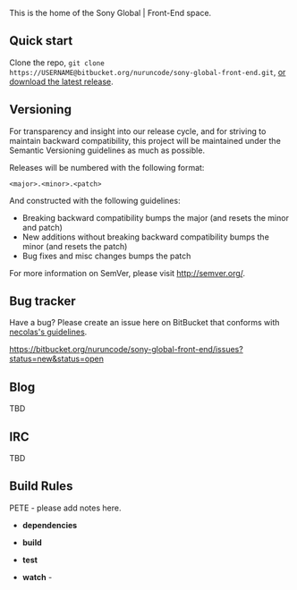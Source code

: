 This is the home of the Sony Global | Front-End space.


Quick start
-----------

Clone the repo, `git clone https://USERNAME@bitbucket.org/nuruncode/sony-global-front-end.git`, [or download the latest release](https://bitbucket.org/nuruncode/sony-global-front-end/downloads).




Versioning
----------

For transparency and insight into our release cycle, and for striving to maintain backward compatibility, this project will be maintained under the Semantic Versioning guidelines as much as possible.

Releases will be numbered with the following format:

`<major>.<minor>.<patch>`

And constructed with the following guidelines:

* Breaking backward compatibility bumps the major (and resets the minor and patch)
* New additions without breaking backward compatibility bumps the minor (and resets the patch)
* Bug fixes and misc changes bumps the patch

For more information on SemVer, please visit http://semver.org/.



Bug tracker
-----------

Have a bug? Please create an issue here on BitBucket that conforms with [necolas's guidelines](https://github.com/necolas/issue-guidelines).

https://bitbucket.org/nuruncode/sony-global-front-end/issues?status=new&status=open



Blog
----

TBD



IRC
---

TBD



Build Rules
-----------

PETE - please add notes here.

+ **dependencies**


+ **build** 


+ **test** 


+ **watch** - 

